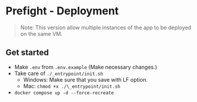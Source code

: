 # Prefight - Deployment

> Note: This version allow multiple instances of the app to be deployed on the same VM.

## Get started

- Make `.env` from `.env.example` (Make necessary changes.)
- Take care of `./_entrypoint/init.sh`
  - Windows: Make sure that you save with LF option.
  - Mac: `chmod +x ./\_entrypoint/init.sh`
- `docker compose up -d --force-recreate`


